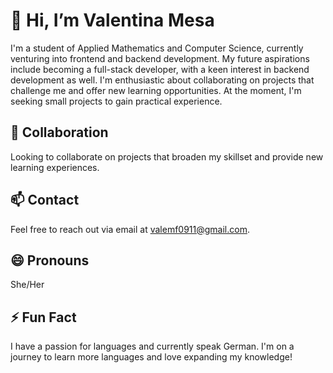 # 👋 Hi, I’m Valentina Mesa

I'm a student of Applied Mathematics and Computer Science, currently venturing into frontend and backend development. My future aspirations include becoming a full-stack developer, with a keen interest in backend development as well. I'm enthusiastic about collaborating on projects that challenge me and offer new learning opportunities. At the moment, I'm seeking small projects to gain practical experience.

## 💼 Collaboration

Looking to collaborate on projects that broaden my skillset and provide new learning experiences.

## 📫 Contact

Feel free to reach out via email at [valemf0911@gmail.com](valemf0911@gmail.com).

## 😄 Pronouns

She/Her

## ⚡ Fun Fact

I have a passion for languages and currently speak German. I'm on a journey to learn more languages and love expanding my knowledge!


<!---
Vale0911/Vale0911 is a ✨ special ✨ repository because its `README.md` (this file) appears on your GitHub profile.
You can click the Preview link to take a look at your changes.
--->
